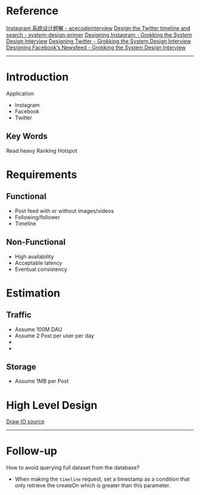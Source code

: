 # Reference

[Instagram 系统设计题解 - acecodeinterview](https://acecodeinterview.com/instagram/)
[Design the Twitter timeline and search - system-design-primer](https://github.com/donnemartin/system-design-primer/blob/master/solutions/system_design/twitter/README.md)
[Designing Instagram - Grokking the System Design Interview](https://www.educative.io/courses/grokking-the-system-design-interview/m2yDVZnQ8lG)
[Designing Twitter - Grokking the System Design Interview](https://www.educative.io/courses/grokking-the-system-design-interview/m2G48X18NDO)
[Designing Facebook’s Newsfeed - Grokking the System Design Interview](https://www.educative.io/courses/grokking-the-system-design-interview/gxpWJ3ZKYwl)


--- 
# Introduction
Application
 - Instagram
 - Facebook
 - Twitter

## Key Words
Read heavy
Ranking
Hotspot

# Requirements
## **Functional**
 - Post feed with or without images/videos
 - Following/follower
 - Timeline

## **Non-Functional**
 - High availability
 - Acceptable latency
 - Eventual consistency

# Estimation
## **Traffic**
- Assume 100M DAU
- Assume 2 Post per user per day
- 
- 

## **Storage**
- Assume 1MB per Post

# High Level Design
[Draw IO source]()

---
# Follow-up
How to avoid querying full dataset from the database?
 - When making the `timeline` request, set a timestamp as a condition that only retrieve the createOn which is greater than this parameter.


<!--stackedit_data:
eyJoaXN0b3J5IjpbMTIyNzg4OTQ4NiwtMTUwNTE4NjQzLDEzOT
gyMDU1MjcsLTYyNzg3MzQzMCwxNTA2NjY0Nzk2LC0xNzg0NDk2
NDI3LDE1ODU0NzcwMDksLTM2OTIzMDIyNiwxNDA1NDQzOTg0LC
0xNjY0ODU3MTc3XX0=
-->